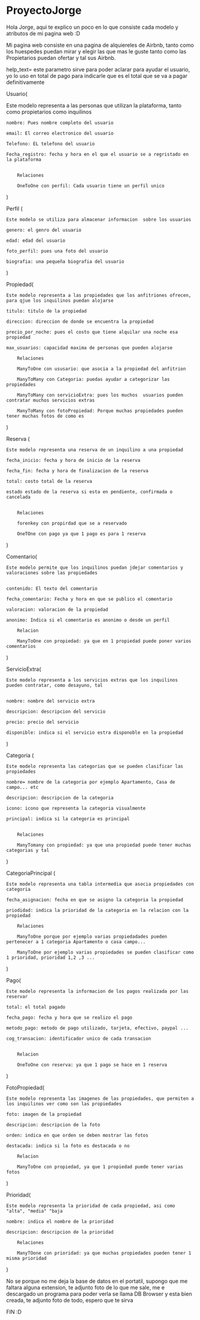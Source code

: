 # ProyectoJorge

Hola Jorge, aqui te explico un poco en lo que consiste cada modelo y atributos de mi pagina web :D


Mi pagina web consiste en una pagina de alquiereles de Airbnb, tanto como los huespedes puedan mirar y elegir las que mas le guste
tanto como las Propietarios puedan ofertar y tal sus Airbnb.

help_text= este parametro sirve para poder aclarar para ayudar el usuario, yo lo uso en total de pago para indicarle que es el total que se va a pagar definitivamente


Usuario(

Este modelo representa a las personas que utilizan la plataforma, tanto como propietarios como inquilinos


    nombre: Pues nombre completo del usuario 

    email: El correo electronico del usuario

    Telefono: EL telefono del usuario  

    Fecha_registro: fecha y hora en el que el usuario se a regristado en la plataforma


        Relaciones

        OneToOne con perfil: Cada usuario tiene un perfil unico
)



Perfil (

    Este modelo se utiliza para almacenar informacion  sobre los usuarios

    genero: el genro del usuario

    edad: edad del usuario

    foto_perfil: pues una foto del usuario

    biografia: una pequeña biografia del usuario

)


Propiedad(

    Este modelo representa a las propiedades que los anfitriones ofrecen, para qjue los inquilinos puedan alojarse

    titulo: titulo de la propiedad

    direccion: direccion de donde se encuentra la propiedad

    precio_por_noche: pues el costo que tiene alquilar una noche esa propiedad

    max_usuarios: capacidad maxima de personas que pueden alojarse

        Relaciones

        ManyToOne con ususario: que asocia a la propiedad del anfitrion 

        ManyToMany con Categoria: puedas ayudar a categorizar las propiedades

        ManyToMany con servicioExtra: pues los muchos  usuarios pueden contratar muchos servicios extras

        ManyToMany con fotoPropiedad: Porque muchas propiedades pueden tener muchas fotos de como es 
        
)    


Reserva (

    Este modelo representa una reserva de un inquilino a una propiedad 

    fecha_inicio: fecha y hora de inicio de la reserva

    fecha_fin: fecha y hora de finalizacion de la reserva

    total: costo total de la reserva

    estado estado de la reserva si esta en pendiente, confirmada o cancelada


        Relaciones 

        forenkey con propirdad que se a reservado

        OneTOne con pago ya que 1 pago es para 1 reserva
)

Comentario(


    Este modelo permite que los inquilinos puedan jdejar comentarios y valoraciones sobre las propiedades


    contenido: El texto del comentario

    fecha_comentario: Fecha y hora en que se publico el comentario

    valoracion: valoracion de la propiedad

    anonimo: Indica si el comentario es anonimo o desde un perfil 

        Relacion

        ManyToOne con propiedad: ya que en 1 propiedad puede poner varios comentarios
)

ServicioExtra(

    Este modelo representa a los servicios extras que los inquilinos pueden contratar, como desayuno, tal 


    nombre: nombre del servicio extra

    descripcion: descripcion del servicio

    precio: precio del servicio

    disponible: indica si el servicio estra disponoble en la propiedad

)

Categoria (

    Este modelo representa las categorias que se pueden clasificar las propiedades

    nombre= nombre de la categoria por ejemplo Apartamento, Casa de campo... etc

    descripcion: descripcion de la categoria 

    icono: icono que representa la categoria visualmente

    principal: indica si la categoria es principal


        Relaciones

        ManyTomany con propiedad: ya que una propiedad puede tener muchas categorias y tal 

)

CategoriaPrincipal (

    Este modelo representa una tabla intermedia que asocia propiedades con categoria

    fecha_asignacion: fecha en que se asigno la categoria la propiedad

    priodidad: indica la prioridad de la categoria en la relacion con la propiedad

        Relaciones 

        ManyToOne porque por ejemplo varias propiedadades pueden pertenecer a 1 categoria Apartamento o casa campo...

        ManyToOne por ejemplo varias propiedades se pueden clasificar como 1 prioridad, prioridad 1,2 ,3 ...

)

Pago(

    Este modelo representa la informacion de los pagos realizada por las reservar

    total: el total pagado

    fecha_pago: fecha y hora que se realizo el pago

    metodo_pago: metodo de pago utilizado, tarjeta, efectivo, paypal ...

    cog_transacion: identificador unico de cada transacion


        Relacion

        OneToOne con reserva: ya que 1 pago se hace en 1 reserva

)

FotoPropiedad(

    Este modelo representa las imagenes de las propiedades, que permiten a los inquilinos ver como son las propiedades

    foto: imagen de la propiedad

    descripcion: descripcion de la foto

    orden: indica en que orden se deben mostrar las fotos

    destacada: indica si la foto es destacada o no

        Relacion

        ManyToOne con propiedad, ya que 1 propiedad puede tener varias fotos 


)

Prioridad(

    Este modelo representa la prioridad de cada propiedad, asi como "alta", "media" "baja

    nombre: indica el nombre de la prioridad

    descripcion: descripcion de la prioridad

        Relaciones

        ManyTOone con prioridad: ya que muchas propiedades pueden tener 1 misma prioridad
        

    


)



No se porque no me deja la base de datos en el portatil, supongo que me faltara alguna extension, te adjunto foto de lo que me sale, me e descargado un programa 
para poder verla se llama DB Browser y esta bien creada, te adjunto foto de todo, espero que te sirva

FIN :D